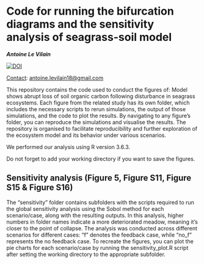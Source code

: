 Code for running the bifurcation diagrams and the sensitivity analysis of seagrass-soil model
==============

***Antoine Le Vilain***

[![DOI](https://zenodo.org/badge/DOI/10.5281/zenodo.14244913.svg)](https://doi.org/10.5281/zenodo.14244913)

<ins>Contact</ins>: antoine.levilain18@gmail.com

This repository contains the code used to conduct the figures of: Model shows abrupt loss of soil organic carbon following disturbance in seagrass ecosystems. Each figure from the related study has its own folder, which includes the necessary scripts to rerun simulations, the output of those simulations, and the code to plot the results. By navigating to any figure’s folder, you can reproduce the simulations and visualise the results. The repository is organised to facilitate reproducibility and further exploration of the ecosystem model and its behavior under various scenarios.

We performed our analysis using R version 3.6.3.

Do not forget to add your working directory if you want to save the figures.

## Sensitivity analysis (Figure 5, Figure S11, Figure S15 & Figure S16)

The “sensitivity” folder contains subfolders with the scripts required to run the global sensitivity analysis using the Sobol method for each scenario/case, along with the resulting outputs. In this analysis, higher numbers in folder names indicate a more deteriorated meadow, meaning it’s closer to the point of collapse. The analysis was conducted across different scenarios for different cases: “f” denotes the feedback case, while “no_f” represents the no feedback case. To recreate the figures, you can plot the pie charts for each scenario/case by running the sensitivity_plot.R script after setting the working directory to the appropriate subfolder.
